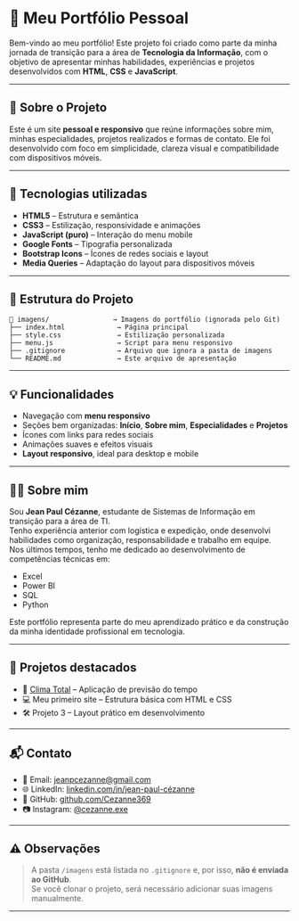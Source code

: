 # 💼 Meu Portfólio Pessoal

Bem-vindo ao meu portfólio! Este projeto foi criado como parte da minha jornada de transição para a área de **Tecnologia da Informação**, com o objetivo de apresentar minhas habilidades, experiências e projetos desenvolvidos com **HTML**, **CSS** e **JavaScript**.

---

## 📌 Sobre o Projeto

Este é um site **pessoal e responsivo** que reúne informações sobre mim, minhas especialidades, projetos realizados e formas de contato. Ele foi desenvolvido com foco em simplicidade, clareza visual e compatibilidade com dispositivos móveis.

---

## 🧰 Tecnologias utilizadas

- **HTML5** – Estrutura e semântica
- **CSS3** – Estilização, responsividade e animações
- **JavaScript (puro)** – Interação do menu mobile
- **Google Fonts** – Tipografia personalizada
- **Bootstrap Icons** – Ícones de redes sociais e layout
- **Media Queries** – Adaptação do layout para dispositivos móveis

---

## 📁 Estrutura do Projeto

```
📁 imagens/                → Imagens do portfólio (ignorada pelo Git)
├── index.html             → Página principal
├── style.css              → Estilização personalizada
├── menu.js                → Script para menu responsivo
├── .gitignore             → Arquivo que ignora a pasta de imagens
└── README.md              → Este arquivo de apresentação
```

---

## 💡 Funcionalidades

- Navegação com **menu responsivo**
- Seções bem organizadas: **Início**, **Sobre mim**, **Especialidades** e **Projetos**
- Ícones com links para redes sociais
- Animações suaves e efeitos visuais
- **Layout responsivo**, ideal para desktop e mobile

---

## 👨‍💻 Sobre mim

Sou **Jean Paul Cézanne**, estudante de Sistemas de Informação em transição para a área de TI.  
Tenho experiência anterior com logística e expedição, onde desenvolvi habilidades como organização, responsabilidade e trabalho em equipe.  
Nos últimos tempos, tenho me dedicado ao desenvolvimento de competências técnicas em:

- Excel  
- Power BI  
- SQL  
- Python  

Este portfólio representa parte do meu aprendizado prático e da construção da minha identidade profissional em tecnologia.

---

## 🚀 Projetos destacados

- 🔗 [Clima Total](https://clima-total.netlify.app/) – Aplicação de previsão do tempo
- 💻 Meu primeiro site – Estrutura básica com HTML e CSS
- 🛠️ Projeto 3 – Layout prático em desenvolvimento

---

## 📬 Contato

- 📧 Email: [jeanpcezanne@gmail.com](mailto:jeanpcezanne@gmail.com)
- 🌐 LinkedIn: [linkedin.com/in/jean-paul-cézanne](https://www.linkedin.com/in/jean-paul-c%C3%A9zanne-738a22350/)
- 🐙 GitHub: [github.com/Cezanne369](https://github.com/Cezanne369)
- 📷 Instagram: [@cezanne.exe](https://www.instagram.com/cezanne.exe/)

---

## ⚠️ Observações

> A pasta `/imagens` está listada no `.gitignore` e, por isso, **não é enviada ao GitHub**.  
> Se você clonar o projeto, será necessário adicionar suas imagens manualmente.

---
